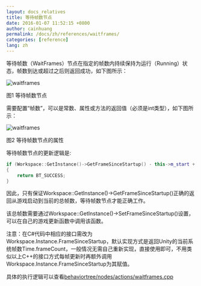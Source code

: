 ```yaml
---
layout: docs_relatives
title: 等待帧数节点 
date: 2016-01-07 11:52:15 +0800
author: cainhuang
permalink: /docs/zh/references/waitframes/
categories: [reference]
lang: zh
---
```


等待帧数（WaitFrames）节点在指定的帧数内持续保持为运行（Running）状态，帧数到达或超过之后则返回成功，如下图所示：

![waitframes]({{site.url}}{{site.baseurl}}/img/references/waitframes.png)

图1 等待帧数节点

需要配置“帧数”，可以是常数、属性或方法的返回值（必须是int类型），如下图所示：

![waitframes]({{site.url}}{{site.baseurl}}/img/references/waitframes_prop.png)

图2 等待帧数节点的属性

等待帧数节点的更新逻辑是:

```cpp
if (Workspace::GetInstance()->GetFrameSinceStartup() - this->m_start + 1 >= this->m_frames)
{
	return BT_SUCCESS;
}
```

因此，只有保证Workspace::GetInstance()->GetFrameSinceStartup()正确的返回从游戏启动到当前的总帧数，等待帧数节点才能正确工作。

该总帧数需要通过Workspace::GetInstance()->SetFrameSinceStartup()设置，可以在自己的游戏更新函数中调用该函数。

注意：在C#代码中相应的接口需改为Workspace.Instance.FrameSinceStartup，默认实现方式是返回Unity的当前系统帧数Time.frameCount，一般情况无需自己重新实现，直接使用即可，不用类似以上C++的接口方式每帧更新时再额外调用Workspace.Instance.FrameSinceStartup为其赋值。

具体的执行逻辑可以查看[behaviortree/nodes/actions/waitframes.cpp]({{site.repository}}/blob/master/src/behaviortree/nodes/actions/waitframes.cpp)
